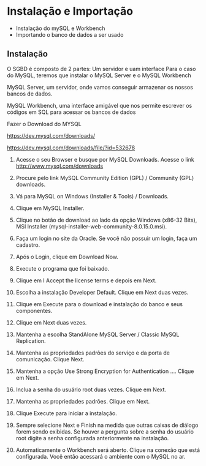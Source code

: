 # Instalação e Importação

- Instalação do mySQL e Workbench
- Importando o banco de dados a ser usado

## Instalação

O SGBD é composto de 2 partes: Um servidor e uam interface
Para o caso do MySQL, teremos que instalar o MySQL Server e o MySQL Workbench

MySQL Server, um servidor, onde vamos conseguir armazenar os nossos bancos de dados.

MySQL Workbench, uma interface amigável que nos permite escrever os códigos em SQL para acessar os bancos de dados

Fazer o Download do MYSQL

https://dev.mysql.com/downloads/

https://dev.mysql.com/downloads/file/?id=532678



1) Acesse o seu Browser e busque por MySQL Downloads. Acesse o link http://www.mysql.com/downloads

2) Procure pelo link MySQL Community Edition (GPL) / Community (GPL) downloads.

3) Vá para MySQL on Windows (Installer & Tools) / Downloads.

4) Clique em MySQL Installer.

5) Clique no botão de download ao lado da opção Windows (x86-32 Bits), MSI Installer (mysql-installer-web-community-8.0.15.0.msi).

6) Faça um login no site da Oracle. Se você não possuir um login, faça um cadastro.

7) Após o Login, clique em Download Now.

8) Execute o programa que foi baixado.

9) Clique em I Accept the license terms e depois em Next.

10) Escolha a instalação Developer Default. Clique em Next duas vezes.

11) Clique em Execute para o download e instalação do banco e seus componentes.

12) Clique em Next duas vezes.

13) Mantenha a escolha StandAlone MySQL Server / Classic MySQL Replication.

14) Mantenha as propriedades padrões do serviço e da porta de comunicação. Clique Next.

15) Mantenha a opção Use Strong Encryption for Authentication .... Clique em Next.

16) Inclua a senha do usuário root duas vezes. Clique em Next.

17) Mantenha as propriedades padrões. Clique em Next.

18) Clique Execute para iniciar a instalação.

19) Sempre selecione Next e Finish na medida que outras caixas de diálogo forem sendo exibidas. Se houver a pergunta sobre a senha do usuário root digite a senha configurada anteriormente na instalação.

20) Automaticamente o Workbench será aberto. Clique na conexão que está configurada. Você então acessará o ambiente com o MySQL no ar.